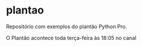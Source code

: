 # plantao
Repositório com exemplos do plantão Python Pro.

O Plantão acontece toda terça-feira às 18:05 no canal 
